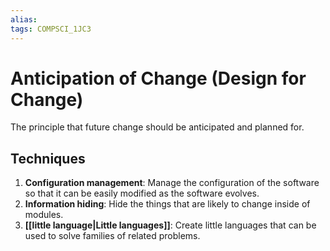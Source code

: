 ```yaml
---
alias:
tags: COMPSCI_1JC3
---
```

# Anticipation of Change (Design for Change)
The principle that future change should be anticipated and planned for. 
## Techniques
1. **Configuration management**: Manage the configuration of the software so that it can be easily modified as the software evolves.
2. **Information hiding**: Hide the things that are likely to change inside of modules.
3. **[[little language|Little languages]]**: Create little languages that can be used to solve families of related problems. 